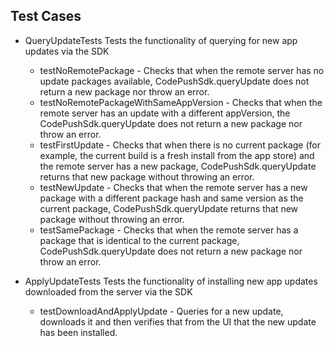 
Test Cases
---
* QueryUpdateTests
Tests the functionality of querying for new app updates via the SDK
  * testNoRemotePackage - Checks that when the remote server has no update packages available, CodePushSdk.queryUpdate does not return a new package nor throw an error.
  * testNoRemotePackageWithSameAppVersion - Checks that when the remote server has an update with a different appVersion, the CodePushSdk.queryUpdate does not return a new package nor throw an error.
  * testFirstUpdate - Checks that when there is no current package (for example, the current build is a fresh install from the app store) and the remote server has a new package, CodePushSdk.queryUpdate returns that new package without throwing an error.
  * testNewUpdate - Checks that when the remote server has a new package with a different package hash and same version as the current package, CodePushSdk.queryUpdate returns that new package without throwing an error.
  * testSamePackage - Checks that when the remote server has a package that is identical to the current package, CodePushSdk.queryUpdate does not return a new package nor throw an error.
  
* ApplyUpdateTests
Tests the functionality of installing new app updates downloaded from the server via the SDK
  * testDownloadAndApplyUpdate - Queries for a new update, downloads it and then verifies that from the UI that the new update has been installed. 